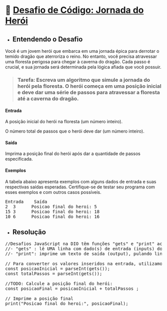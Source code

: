 # 🎯 <u>Desafio de Código: Jornada do Herói</u>
* ## Entendendo o Desafio

Você é um jovem herói que embarca em uma jornada épica para derrotar o temido dragão que aterroriza o reino. No entanto, você precisa atravessar uma floresta perigosa para chegar à caverna do dragão. Cada passo é crucial, e sua jornada será determinada pela lógica afiada que você possuir.

> ### Tarefa: Escreva um algoritmo que simule a jornada do herói pela floresta. O herói começa em uma posição inicial e deve dar uma série de passos para atravessar a floresta até a caverna do dragão.

#### Entrada
A posição inicial do herói na floresta (um número inteiro).

O número total de passos que o herói deve dar (um número inteiro).

#### Saída
Imprima a posição final do herói após dar a quantidade de passos especificada.

#### Exemplos
A tabela abaixo apresenta exemplos com alguns dados de entrada e suas respectivas saídas esperadas. Certifique-se de testar seu programa com esses exemplos e com outros casos possíveis.

<pre>Entrada	Saída
2  3	  Posicao final do heroi: 5
15 3	  Posicao final do heroi: 18
10 6	  Posicao final do heroi: 16</pre>

* ## Resolução

<pre>//Desafios JavaScript na DIO têm funções "gets" e "print" acessíveis globalmente:
//- "gets" : lê UMA linha com dado(s) de entrada (inputs) do usuário;
//- "print": imprime um texto de saída (output), pulando linha.

// Para converter os valores inseridos na entrada, utilizamos a função JavaScript parseInt() que converte a parte inicial da string em um número inteiro.
const posicaoInicial = parseInt(gets());
const totalPassos = parseInt(gets());

//TODO: Calcule a posição final do herói:
const posicaoFinal = posicaoInicial + totalPassos ;

// Imprime a posição final
print("Posicao final do heroi:", posicaoFinal);</pre>